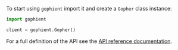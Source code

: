 To start using `gophient` import it and create a `Gopher` class instance:

```python
import gophient

client = gophient.Gopher()
```

For a full definition of the API see the [API reference documentation](https://arichr.github.io/gophient/reference/gophient/).

